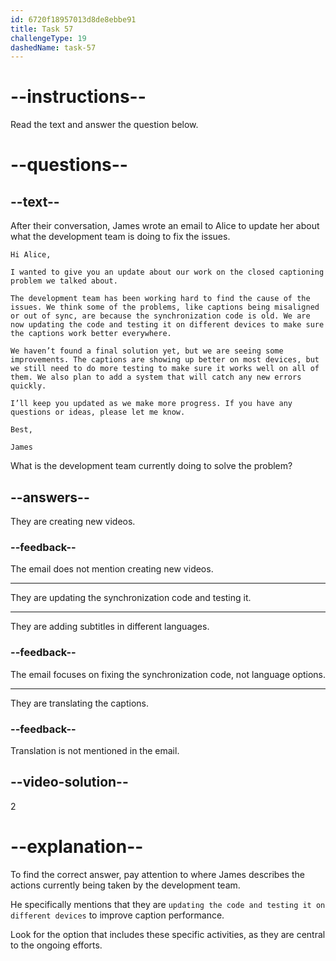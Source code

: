 ```yaml
---
id: 6720f18957013d8de8ebbe91
title: Task 57
challengeType: 19
dashedName: task-57
---
```


<!-- READING -->

# --instructions--

Read the text and answer the question below.

# --questions--

## --text--

After their conversation, James wrote an email to Alice to update her about what the development team is doing to fix the issues.

`Hi Alice,`

`I wanted to give you an update about our work on the closed captioning problem we talked about.`

`The development team has been working hard to find the cause of the issues. We think some of the problems, like captions being misaligned or out of sync, are because the synchronization code is old. We are now updating the code and testing it on different devices to make sure the captions work better everywhere.`

`We haven’t found a final solution yet, but we are seeing some improvements. The captions are showing up better on most devices, but we still need to do more testing to make sure it works well on all of them. We also plan to add a system that will catch any new errors quickly.`

`I’ll keep you updated as we make more progress. If you have any questions or ideas, please let me know.`

`Best,`

`James`

What is the development team currently doing to solve the problem?

## --answers--

They are creating new videos.

### --feedback--

The email does not mention creating new videos.

---

They are updating the synchronization code and testing it.

---

They are adding subtitles in different languages.

### --feedback--

The email focuses on fixing the synchronization code, not language options.

---

They are translating the captions.

### --feedback--

Translation is not mentioned in the email.

## --video-solution--

2

# --explanation--

To find the correct answer, pay attention to where James describes the actions currently being taken by the development team. 

He specifically mentions that they are `updating the code and testing it on different devices` to improve caption performance.

Look for the option that includes these specific activities, as they are central to the ongoing efforts.
